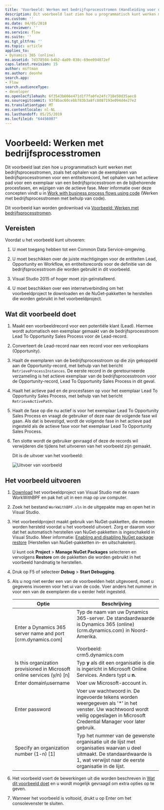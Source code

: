 ```yaml
---
title: 'Voorbeeld: Werken met bedrijfsprocesstromen (Handleiding voor ontwikkelaars voor Dynamics 365 Customer Engagement) | MicrosoftDocs'
description: Dit voorbeeld laat zien hoe u programmatisch kunt werken met bedrijfsprocesstromen, zoals het ophalen van de exemplaren van bedrijfsprocesstromen voor een entiteitsrecord, het ophalen van het actieve pad voor een exemplaar van een bedrijfsprocesstroom en de bijbehorende procesfasen, en wijzigen van de actieve fase.
ms.custom: ''
ms.date: 04/05/2018
ms.reviewer: ''
ms.service: flow
ms.suite: ''
ms.tgt_pltfrm: ''
ms.topic: article
applies_to:
- Dynamics 365 (online)
ms.assetid: 7d378504-b4b2-4a09-838c-69ee094072ef
caps.latest.revision: 15
author: msftman
ms.author: deonhe
search.app:
- Flow
search.audienceType:
- developer
ms.openlocfilehash: 6f3543b666e471d1f7fa0fe24fc718e50d35aec8
ms.sourcegitcommit: 93f8bac60cebb783b3a8fc8887193e094d4e27e2
ms.translationtype: MT
ms.contentlocale: nl-NL
ms.lasthandoff: 05/25/2019
ms.locfileid: "64456007"
---
```

# <a name="sample-work-with-business-process-flows"></a>Voorbeeld: Werken met bedrijfsprocesstromen

Dit voorbeeld laat zien hoe u programmatisch kunt werken met bedrijfsprocesstromen, zoals het ophalen van de exemplaren van bedrijfsprocesstromen voor een entiteitsrecord, het ophalen van het actieve pad voor een exemplaar van een bedrijfsprocesstroom en de bijbehorende procesfasen, en wijzigen van de actieve fase. Meer informatie over deze concepten vindt u in [Work with business process flows using code](business-process-flows-code.md) (Werken met bedrijfsprocesstromen met behulp van code).  

 Dit voorbeeld kan worden gedownload via [Voorbeeld: Werken met bedrijfsprocesstromen](https://go.microsoft.com/fwlink/p/?LinkId=846108).  

<a name="BKMK_Prerequisites"></a>   
## <a name="prerequisites"></a>Vereisten  
 Voordat u het voorbeeld kunt uitvoeren:  

1. U moet toegang hebben tot een Common Data Service-omgeving.  

2. U moet beschikken over de juiste machtigingen voor de entiteiten Lead, Opportunity en Workflow, en entiteitsrecords voor de definitie van de bedrijfsprocesstroom die worden gebruikt in dit voorbeeld.  

3. Visual Studio 2015 of hoger moet zijn geïnstalleerd.  

4. U moet beschikken over een internetverbinding om het voorbeeldproject te downloaden en de NuGet-pakketten te herstellen die worden gebruikt in het voorbeeldproject.  

<a name="BKMK_WhatThisSampleDoes"></a>   
## <a name="what-this-sample-does"></a>Wat dit voorbeeld doet  

1.  Maakt een voorbeeldrecord voor een potentiële klant (Lead). Hiermee wordt automatisch een exemplaar gemaakt van de bedrijfsprocesstroom Lead To Opportunity Sales Process voor de Lead-record.  

2.  Converteert de Lead-record naar een record voor een verkoopkans (Opportunity).  


4.  Haalt de exemplaren van de bedrijfsprocesstroom op die zijn gekoppeld aan de Opportunity-record, met behulp van het bericht `RetrieveProcessInstances`. De eerste record in de geretourneerde verzameling is het actieve exemplaar van de bedrijfsprocesstroom voor de Opportunity-record, Lead To Opportunity Sales Process in dit geval.  

5.  Haalt het actieve pad en de procesfasen op voor het exemplaar Lead To Opportunity Sales Process, met behulp van het bericht `RetrieveActivePath`.  

6.  Haalt de fase op die nu actief is voor het exemplaar Lead To Opportunity Sales Process en vraagt de gebruiker of deze naar de volgende fase wil gaan. Als dat is bevestigd, wordt de volgende fase in het actieve pad ingesteld als de actieve fase voor het exemplaar Lead To Opportunity Sales Process.  

7.  Ten slotte wordt de gebruiker gevraagd of deze de records wil verwijderen die tijdens het uitvoeren van het voorbeeld zijn gemaakt.  

     Dit is de uitvoer van het voorbeeld:  

    ![Uitvoer van voorbeeld](media/work-with-bpf-sample-output.png "Uitvoer van voorbeeld")  

<a name="BKMK_runSample"></a>   
## <a name="run-the-sample"></a>Het voorbeeld uitvoeren  

1. [Download](https://go.microsoft.com/fwlink/p/?LinkId=846108) het voorbeeldproject van Visual Studio met de naam WorkWithBPF en pak het uit in een map op uw computer.  

2. Zoek het bestand `WorkWithBPF.sln` in de uitgepakte map en open het in Visual Studio.  

3. Het voorbeeldproject maakt gebruik van NuGet-pakketten, die moeten worden hersteld voordat u het voorbeeld uitvoert. Zorg er daarom voor dat het automatisch herstellen van NuGet-pakketten is ingeschakeld in Visual Studio. Meer informatie: [Enabling and disabling NuGet package restore](https://go.microsoft.com/fwlink/?linkid=846106) (Herstellen van NuGet-pakketten in- en uitschakelen).  

    U kunt ook **Project** > **Manage NuGet Packages** selecteren en vervolgens **Restore** om de pakketten die worden gebruikt in het voorbeeld handmatig te herstellen.  

4. Druk op F5 of selecteer **Debug** > **Start Debugging**.  

5. Als u nog niet eerder een van de voorbeelden hebt uitgevoerd, moet u gegevens invoeren voor het ui van de code. Voer anders het nummer in voor een van de exemplaren die u eerder hebt ingesteld.  


   |                                 Optie                                  |                                                                                             Beschrijving                                                                                             |
   |-------------------------------------------------------------------------|-----------------------------------------------------------------------------------------------------------------------------------------------------------------------------------------------------|
   |      Enter a Dynamics 365 server name and port [crm.dynamics.com]       | Typ de naam van uw Dynamics 365-server. De standaardwaarde is Dynamics 365 (online)  (crm.dynamics.com) in Noord-Amerika.<br /><br /> Voorbeeld: <br />crm5.dynamics.com |
   | Is this organization provisioned in Microsoft online services (y/n) [n] |                                                 Typ **y** als dit een organisatie is die is ingericht in Microsoft Online Services. Anders typt u **n**.                                                  |
   |                          Enter domain\username                          |                                                                                    Voer uw Microsoft-account in.                                                                                     |
   |                             Enter password                              |                      Voer uw wachtwoord in. De ingevoerde tekens worden weergegeven als '\*' in het venster. Uw wachtwoord wordt veilig opgeslagen in Microsoft Credential Manager voor later gebruik.                       |
   |                Specify an organization number (1-n) [1]                 |                      Typ het nummer van de gewenste organisatie uit de lijst met organisaties waarvan u deel uitmaakt. De standaardwaarde is 1, wat verwijst naar de eerste organisatie in de lijst.                       |


6. Het voorbeeld voert de bewerkingen uit die worden beschreven in [Wat dit voorbeeld doet](#what-this-sample-does) en u wordt mogelijk gevraagd om extra opties op te geven.  

7. Wanneer het voorbeeld is voltooid, drukt u op Enter om het consolevenster te sluiten.  

